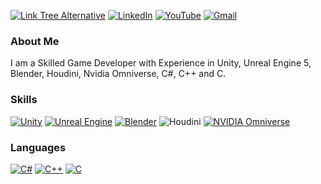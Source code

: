 <!--# Kenzel : Game Developer-->
[![Link Tree Alternative](https://img.shields.io/badge/Link_Tree-purple?style=for-the-badge&logo=linktree&color=a100ff)](https://linktr.ee/KenzelKD)
[![LinkedIn](https://img.shields.io/badge/LinkedIn-074c91?style=for-the-badge&logo=linkedin)]()
[![YouTube](https://img.shields.io/youtube/channel/subscribers/UCxmsySbe12LYAMnIzT9wCJA?style=for-the-badge&logo=youtube&label=YouTube&labelColor=red&color=grey)]()
[![Gmail](https://img.shields.io/badge/Gmail-D14836?style=for-the-badge&logo=gmail&logoColor=white)](https://img.shields.io/badge/Gmail-D14836?style=for-the-badge&logo=gmail&logoColor=white)

### About Me
I am a Skilled Game Developer with Experience in Unity, Unreal Engine 5, Blender, Houdini, Nvidia Omniverse, C#, C++ and C.

### Skills
[![Unity](https://img.shields.io/badge/unity-white.svg?style=for-the-badge&logo=unity&logoColor=black)](https://img.shields.io/badge/unity-%23000000.svg?style=for-the-badge&logo=unity&logoColor=white)
[![Unreal Engine](https://img.shields.io/badge/unreal_engine-%23313131.svg?style=for-the-badge&logo=unrealengine&logoColor=white)](https://img.shields.io/badge/unrealengine-%23313131.svg?style=for-the-badge&logo=unrealengine&logoColor=white)
[![Blender](https://img.shields.io/badge/blender-%23F5792A.svg?style=for-the-badge&logo=blender&logoColor=white)](https://img.shields.io/badge/blender-%23F5792A.svg?style=for-the-badge&logo=blender&logoColor=white)
![Houdini](https://img.shields.io/badge/Houdini-white?style=for-the-badge&logo=houdini)
[![NVIDIA Omniverse](https://img.shields.io/badge/NVIDIA_Omniverse-%2376B900.svg?style=for-the-badge&logo=nVIDIA&logoColor=white)](https://img.shields.io/badge/nVIDIA-%2376B900.svg?style=Social&logo=nVIDIA&logoColor=white)

### Languages
[![C#](https://img.shields.io/badge/c%23-%23239120.svg?style=for-the-badge&logo=csharp&logoColor=white)](https://www.sololearn.com/Certificate/CT-OY0XST1U/jpg)
[![C++](https://img.shields.io/badge/c++-%2300599C.svg?style=for-the-badge&logo=c%2B%2B&logoColor=white)](https://www.sololearn.com/Certificate/CT-5RVYYRAN/jpg)
[![C](https://img.shields.io/badge/c-%2300599C.svg?style=for-the-badge&logo=c&logoColor=white)](https://www.sololearn.com/en/certificates/CT-TURS22C1)


<!--
**KenzKD/KenzKD** is a ✨ _special_ ✨ repository because its `README.md` (this file) appears on your GitHub profile.

Here are some ideas to get you started:

- 🔭 I’m currently working on ...
- 🌱 I’m currently learning ...
- 👯 I’m looking to collaborate on ...
- 🤔 I’m looking for help with ...
- 💬 Ask me about ...
- 📫 How to reach me: ...
- 😄 Pronouns: ...
- ⚡ Fun fact: ...
-->
